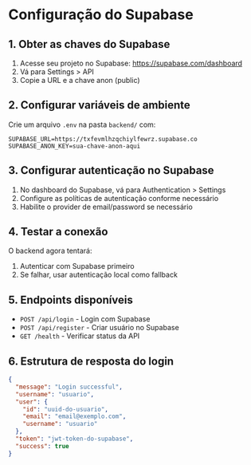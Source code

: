 # Configuração do Supabase

## 1. Obter as chaves do Supabase

1. Acesse seu projeto no Supabase: https://supabase.com/dashboard
2. Vá para Settings > API
3. Copie a URL e a chave anon (public)

## 2. Configurar variáveis de ambiente

Crie um arquivo `.env` na pasta `backend/` com:

```env
SUPABASE_URL=https://txfevmlhzqchiylfewrz.supabase.co
SUPABASE_ANON_KEY=sua-chave-anon-aqui
```

## 3. Configurar autenticação no Supabase

1. No dashboard do Supabase, vá para Authentication > Settings
2. Configure as políticas de autenticação conforme necessário
3. Habilite o provider de email/password se necessário

## 4. Testar a conexão

O backend agora tentará:
1. Autenticar com Supabase primeiro
2. Se falhar, usar autenticação local como fallback

## 5. Endpoints disponíveis

- `POST /api/login` - Login com Supabase
- `POST /api/register` - Criar usuário no Supabase
- `GET /health` - Verificar status da API

## 6. Estrutura de resposta do login

```json
{
  "message": "Login successful",
  "username": "usuario",
  "user": {
    "id": "uuid-do-usuario",
    "email": "email@exemplo.com",
    "username": "usuario"
  },
  "token": "jwt-token-do-supabase",
  "success": true
}
```


